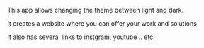 This app allows changing the theme between light and dark. 

It creates a website where you can offer your work and solutions

It also has several links to instgram, youtube .. etc. 